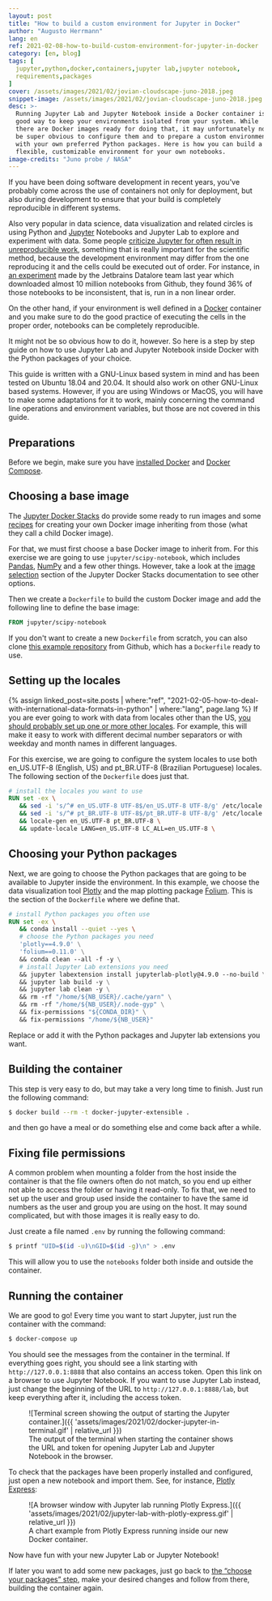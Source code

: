 ```yaml
---
layout: post
title: "How to build a custom environment for Jupyter in Docker"
author: "Augusto Herrmann"
lang: en
ref: 2021-02-08-how-to-build-custom-environment-for-jupyter-in-docker
category: [en, blog]
tags: [
  jupyter,python,docker,containers,jupyter lab,jupyter notebook,
  requirements,packages
]
cover: /assets/images/2021/02/jovian-cloudscape-juno-2018.jpeg
snippet-image: /assets/images/2021/02/jovian-cloudscape-juno-2018.jpeg
desc: >-
  Running Jupyter Lab and Jupyter Notebook inside a Docker container is a
  good way to keep your environments isolated from your system. While
  there are Docker images ready for doing that, it may unfortunately not
  be super obvious to configure them and to prepare a custom environment
  with your own preferred Python packages. Here is how you can build a
  flexible, customizable environment for your own notebooks.
image-credits: "Juno probe / NASA"
---
```


If you have been doing software development in recent years, you've
probably come across the use of containers not only for deployment, but
also during development to ensure that your build is completely
reproducible in different systems.

Also very popular in data science, data visualization and related
circles is using Python and [Jupyter](https://jupyter.org/) Notebooks
and Jupyter Lab to explore and experiment with data. Some people
[criticize Jupyter for often result in unreproducible work](https://adamrule.com/files/papers/chi_2018.pdf),
something that is really important for the scientific method, because
the development environment may differ from the one reproducing it and
the cells could be executed out of order. For instance, in
[an experiment](https://blog.jetbrains.com/datalore/2020/12/17/we-downloaded-10-000-000-jupyter-notebooks-from-github-this-is-what-we-learned/)
made by the Jetbrains Datalore team last year which downloaded almost
10 million notebooks from Github, they found 36% of those notebooks to
be inconsistent, that is, run in a non linear order.

On the other hand, if your environment is well defined in a
[Docker](https://en.wikipedia.org/wiki/Docker_(software)) container
and you make sure to do the good practice of executing the cells in the
proper order, notebooks can be completely reproducible.

It might not be so obvious how to do it, however. So here is a step by
step guide on how to use Jupyter Lab and Jupyter Notebook inside Docker
with the Python packages of your choice.

This guide is written with a GNU-Linux based system in mind and has been
tested on Ubuntu 18.04 and 20.04. It should also work on other GNU-Linux
based systems. However, if you are using Windows or MacOS, you will have
to make some adaptations for it to work, mainly concerning the command
line operations and environment variables, but those are not covered in
this guide.

## Preparations

Before we begin, make sure you have
[installed Docker](https://docs.docker.com/engine/install/) and
[Docker Compose](https://docs.docker.com/compose/install/).

## Choosing a base image

The
[Jupyter Docker Stacks](https://jupyter-docker-stacks.readthedocs.io/en/latest/index.html)
do provide some ready to run images and some
[recipes](https://jupyter-docker-stacks.readthedocs.io/en/latest/using/recipes.html#using-pip-install-or-conda-install-in-a-child-docker-image)
for creating your own Docker image inheriting from those (what they call
a child Docker image).

For that, we must first choose a base Docker image to inherit from. For
this exercise we are going to use `jupyter/scipy-notebook`, which
includes [Pandas](https://pandas.pydata.org/), [NumPy](https://numpy.org/)
and a few other things. However, take a look at the
[image selection](https://jupyter-docker-stacks.readthedocs.io/en/latest/using/selecting.html)
section of the Jupyter Docker Stacks documentation to see other options.

Then we create a `Dockerfile` to build the custom Docker image and
add the following line to define the base image:

```dockerfile
FROM jupyter/scipy-notebook
```

If you don't want to create a new `Dockerfile` from scratch, you can
also clone
[this example repository](https://github.com/augusto-herrmann/docker-jupyter-extensible)
from Github, which has a `Dockerfile` ready to use.

## Setting up the locales

{% assign linked_post=site.posts | where:"ref", "2021-02-05-how-to-deal-with-international-data-formats-in-python" | where:"lang", page.lang %}
If you are ever going to work with data from locales other than the US,
[you should probably set up one or more other locales]({{linked_post.first.url}}).
For example, this
will make it easy to work with different decimal number separators or
with weekday and month names in different languages.

For this exercise, we are going to configure the system locales to use
both en_US.UTF-8 (English, US) and pt_BR.UTF-8 (Brazilian Portuguese)
locales. The following section of the `Dockerfile` does just that.

```dockerfile
# install the locales you want to use
RUN set -ex \
   && sed -i 's/^# en_US.UTF-8 UTF-8$/en_US.UTF-8 UTF-8/g' /etc/locale.gen \
   && sed -i 's/^# pt_BR.UTF-8 UTF-8$/pt_BR.UTF-8 UTF-8/g' /etc/locale.gen \
   && locale-gen en_US.UTF-8 pt_BR.UTF-8 \
   && update-locale LANG=en_US.UTF-8 LC_ALL=en_US.UTF-8 \
```

## Choosing your Python packages

Next, we are going to choose the Python packages that are going to be
available to Jupyter inside the environment. In this example, we choose
the data visualization tool [Plotly](https://plotly.com/python/) and the
map plotting package
[Folium](https://python-visualization.github.io/folium/). This is the
section of the `Dockerfile` where we define that.

```dockerfile
# install Python packages you often use
RUN set -ex \
   && conda install --quiet --yes \
   # choose the Python packages you need
   'plotly==4.9.0' \
   'folium==0.11.0' \
   && conda clean --all -f -y \
   # install Jupyter Lab extensions you need
   && jupyter labextension install jupyterlab-plotly@4.9.0 --no-build \
   && jupyter lab build -y \
   && jupyter lab clean -y \
   && rm -rf "/home/${NB_USER}/.cache/yarn" \
   && rm -rf "/home/${NB_USER}/.node-gyp" \
   && fix-permissions "${CONDA_DIR}" \
   && fix-permissions "/home/${NB_USER}"
```

Replace or add it with the Python packages and Jupyter lab extensions
you want.

## Building the container

This step is very easy to do, but may take a very long time to finish.
Just run the following command:

```sh
$ docker build --rm -t docker-jupyter-extensible .
```

and then go have a meal or do something else and come back after a
while.

## Fixing file permissions

A common problem when mounting a folder from the host inside the
container is that the file owners often do not match, so you end up
either not able to access the folder or having it read-only. To fix
that, we need to set up the user and group used inside the container to
have the same id numbers as the user and group you are using on the
host. It may sound complicated, but with those images it is really
easy to do.

Just create a file named `.env` by running the following command:

```sh
$ printf "UID=$(id -u)\nGID=$(id -g)\n" > .env
```

This will allow you to use the `notebooks` folder both inside and
outside the container.

## Running the container

We are good to go! Every time you want to start Jupyter, just run the
container with the command:

```sh
$ docker-compose up
```

You should see the messages from the container in the terminal. If
everything goes right, you should see a link starting with
`http://127.0.0.1:8888` that also contains an access token. Open this
link on a browser to use Jupyter Notebook. If you want to use Jupyter
Lab instead, just change the beginning of the URL to
`http://127.0.0.1:8888/lab`, but keep everything after it, including
the access token.

<figure markdown="1">
![Terminal screen showing the output of starting the Jupyter container.]({{ 'assets/images/2021/02/docker-jupyter-in-terminal.gif' | relative_url }})
<figcaption>The output of the terminal when starting the container
shows the URL and token for opening Jupyter Lab and Jupyter Notebook
in the browser.</figcaption>
</figure>

To check that the packages have been properly installed and configured,
just open a new notebook and import them. See, for instance,
[Plotly Express](https://plotly.com/python/plotly-express/):

<figure markdown="1">
![A browser window with Jupyter lab running Plotly Express.]({{ 'assets/images/2021/02/jupyter-lab-with-plotly-express.gif' | relative_url }})
<figcaption>A chart example from Plotly Express running inside our
new Docker container.</figcaption>
</figure>

Now have fun with your new Jupyter Lab or Jupyter Notebook!

If later you want to add some new packages, just go back to
[the “choose your packages” step](#choosing-your-python-packages), make
your desired changes and follow from there, building the container
again.
